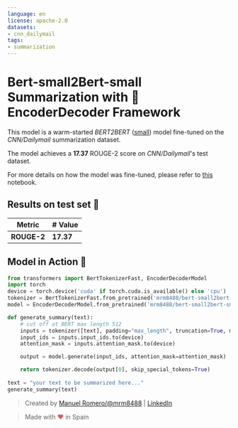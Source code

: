 ```yaml
---
language: en
license: apache-2.0
datasets:
- cnn_dailymail
tags:
- summarization
---
```


# Bert-small2Bert-small Summarization with 🤗EncoderDecoder Framework

This model is a warm-started *BERT2BERT* ([small](https://huggingface.co/google/bert_uncased_L-4_H-512_A-8)) model fine-tuned on the *CNN/Dailymail* summarization dataset.

The model achieves a **17.37** ROUGE-2 score on *CNN/Dailymail*'s test dataset.

For more details on how the model was fine-tuned, please refer to 
[this](https://colab.research.google.com/drive/1Ekd5pUeCX7VOrMx94_czTkwNtLN32Uyu?usp=sharing) notebook.

## Results on test set 📝

| Metric | # Value   |
| ------ | --------- |
| **ROUGE-2** | **17.37** |



## Model in Action 🚀

```python
from transformers import BertTokenizerFast, EncoderDecoderModel
import torch
device = torch.device('cuda' if torch.cuda.is_available() else 'cpu')
tokenizer = BertTokenizerFast.from_pretrained('mrm8488/bert-small2bert-small-finetuned-cnn_daily_mail-summarization')
model = EncoderDecoderModel.from_pretrained('mrm8488/bert-small2bert-small-finetuned-cnn_daily_mail-summarization').to(device)

def generate_summary(text):
    # cut off at BERT max length 512
    inputs = tokenizer([text], padding="max_length", truncation=True, max_length=512, return_tensors="pt")
    input_ids = inputs.input_ids.to(device)
    attention_mask = inputs.attention_mask.to(device)

    output = model.generate(input_ids, attention_mask=attention_mask)

    return tokenizer.decode(output[0], skip_special_tokens=True)
  
text = "your text to be summarized here..."
generate_summary(text)
```

> Created by [Manuel Romero/@mrm8488](https://twitter.com/mrm8488) | [LinkedIn](https://www.linkedin.com/in/manuel-romero-cs/)

> Made with <span style="color: #e25555;">&hearts;</span> in Spain
